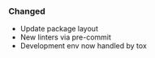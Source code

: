<!-- markdownlint-disable MD041 -->
<!--
A new scriv changelog fragment.

Uncomment the section that is right (remove the HTML comment wrapper).
-->

<!--
### Removed

- A bullet item for the Removed category.

-->
<!--
### Added

- A bullet item for the Added category.

-->

### Changed

- Update package layout
- New linters via pre-commit
- Development env now handled by tox
<!--

### Deprecated

- A bullet item for the Deprecated category.

-->

<!--
### Fixed

- A bullet item for the Fixed category.

-->
<!--
### Security

- A bullet item for the Security category.

-->
